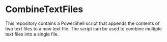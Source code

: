 # CombineTextFiles
This repository contains a PowerShell script that appends the contents of two text files to a new text file. The script can be used to combine multiple text files into a single file.
